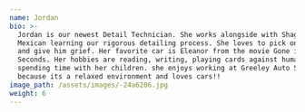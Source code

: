 ```yaml
---
name: Jordan
bio: >-
  Jordan is our newest Detail Technician. She works alongside with Shaggy and
  Mexican learning our rigorous detailing process. She loves to pick on Shaggy
  and give him grief. Her favorite car is Eleanor from the movie Gone in 60
  Seconds. Her hobbies are reading, writing, playing cards against humanity and
  spending time with her children. she enjoys working at Greeley Auto Spa
  because its a relaxed environment and loves cars!!
image_path: /assets/images/-24a6206.jpg
weight: 6
---
```


